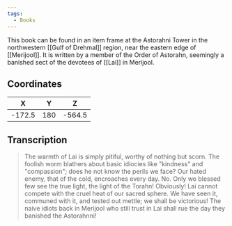 ```yaml
---
tags:
  - Books
---
```


This book can be found in an item frame at the Astorahni Tower in the northwestern [[Gulf of Drehmal]] region, near the eastern edge of [[Merijool]]. It is written by a member of the Order of Astorahn, seemingly a banished sect of the devotees of [[Lai]] in Merijool.

## Coordinates
| **X**  | **Y** | **Z**  |
| :----: | :---: | :----: |
| -172.5 |  180  | -564.5 |

## Transcription
> The warmth of Lai is simply pitiful, worthy of nothing but scorn. The foolish worm blathers about basic idiocies like "kindness" and "compassion"; does he not know the perils we face? Our hated enemy, that of the cold, encroaches every day. No. Only we blessed few see the true light, the light of the Torahn! Obviously! Lai cannot compete with the cruel heat of our sacred sphere. We have seen it, communed with it, and tested out mettle; we shall be victorious! The naive idiots back in Merijool who still trust in Lai shall rue the day they banished the Astorahnni!
